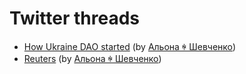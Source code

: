# Twitter threads

* [How Ukraine DAO started](how_ukraine_dao_started.md) (by [Альона ꑭ Шевченко](https://twitter.com/cryptodrftng))
* [Reuters](reuters.md) (by [Альона ꑭ Шевченко](https://twitter.com/cryptodrftng))
